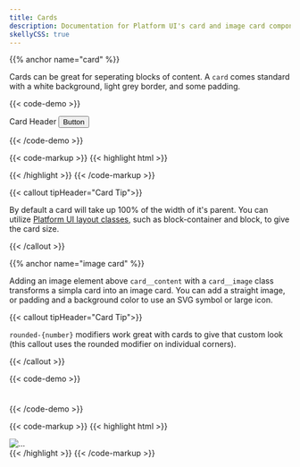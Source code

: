 ```yaml
---
title: Cards
description: Documentation for Platform UI's card and image card components.
skellyCSS: true
---
```

{{% anchor name="card" %}}

Cards can be great for seperating blocks of content. A `card` comes standard with a white background, light grey border, and
some padding.

{{< code-demo >}}
<div class="block-container">
  <div class="block laptop-up-5">
    <div class="card">
      <div class="card__header">
        Card Header
        <button class="button">Button</button>
      </div>
      <div class="card__content">
        <p class="skeleton" data-lines="4" role="presentation"></p>
      </div>
    </div>
  </div>
</div>
{{< /code-demo >}}

{{< code-markup >}}
{{< highlight html >}}
<div class="card">
    <div class="card__header">
      <!-- Header goes here! -->
    </div>
    <div class="card__content">
        <!-- Content goes here! -->
    </div>
</div>
{{< /highlight >}} 
{{< /code-markup >}}

{{< callout tipHeader="Card Tip">}} 
  <p>By default a card will take up 100% of the width of it's parent. You can utilize <a class="text--navy text-underline--hover" href="../../layout/layout">Platform UI layout classes</a>, such as block-container and block, to give the card size.</p>
{{< /callout >}}

{{% anchor name="image card" %}}

Adding an image element above `card__content` with a `card__image` class transforms a simpla card into an image card. You can add a straight image, or padding and a background color to use an SVG symbol or large icon.

{{< callout tipHeader="Card Tip">}} 
  <p><code>rounded-{number}</code> modifiers work great with cards to give that custom look (this callout uses the rounded modifier on individual corners).</p>
{{< /callout >}}


{{< code-demo >}}
<div class="block-container">
  <div class="block laptop-up-3">
        <div class="card rounded-2">
            <div class="card__image">
                <img class="skeleton-image skeleton-image--full skeleton-image--landscape"  role="presentation" />
            </div>
            <div class="card__content">
                <h3 class="skeleton skeleton--md" role="presentation"></h3>
                <p class="skeleton" data-lines="4" role="presentation"></p>
            </div>
        </div>
    </div>
</div>
{{< /code-demo >}}

{{< code-markup >}}
{{< highlight html >}}
<div class="card">
    <img class="card__image" src="..." alt="..." />
    <div class="card__content">
        <!-- Content goes here! -->
    </div>
</div>
{{< /highlight >}} 
{{< /code-markup >}}
</section>
